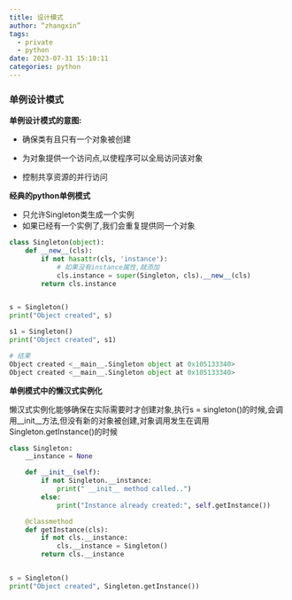 ```yaml
---
title: 设计模式
author: “zhangxin”
tags:
  - private
  - python
date: 2023-07-31 15:10:11
categories: python
---
```


### 单例设计模式

**单例设计模式的意图:**

- 确保类有且只有一个对象被创建

- 为对象提供一个访问点,以使程序可以全局访问该对象

- 控制共享资源的并行访问

  

**经典的python单例模式**

- 只允许Singleton类生成一个实例
- 如果已经有一个实例了,我们会重复提供同一个对象

```python
class Singleton(object):
    def __new__(cls):
        if not hasattr(cls, 'instance'):
            # 如果没有instance属性,就添加
            cls.instance = super(Singleton, cls).__new__(cls)
        return cls.instance


s = Singleton()
print("Object created", s)

s1 = Singleton()
print("Object created", s1)

# 结果
Object created <__main__.Singleton object at 0x105133340>
Object created <__main__.Singleton object at 0x105133340>
```



**单例模式中的懒汉式实例化**

懒汉式实例化能够确保在实际需要时才创建对象,执行s = singleton()的时候,会调用__init__方法,但没有新的对象被创建,对象调用发生在调用Singleton.getInstance()的时候

```python
class Singleton:
    __instance = None

    def __init__(self):
        if not Singleton.__instance:
            print(" __init__ method called..")
        else:
            print("Instance already created:", self.getInstance())

    @classmethod
    def getInstance(cls):
        if not cls.__instance:
            cls.__instance = Singleton()
        return cls.__instance


s = Singleton()
print("Object created", Singleton.getInstance())
```

